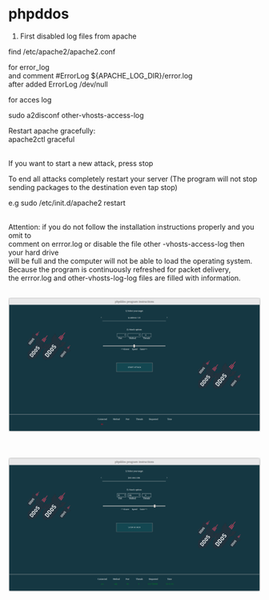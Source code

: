 # phpddos

1) First disabled log files from apache <br>

find /etc/apache2/apache2.conf <br>

for error_log  <br>
and comment  #ErrorLog ${APACHE_LOG_DIR}/error.log <br>
after added  ErrorLog /dev/null <br> 

for acces log <br>

sudo a2disconf other-vhosts-access-log <br>

Restart apache gracefully:<br>
apache2ctl graceful <br> <br> 

If you want to start a new attack, press stop <br>

To end all attacks completely restart your server
(The program will not stop sending packages to the destination even tap stop) <br>

e.g sudo /etc/init.d/apache2 restart <br><br>

Attention: if you do not follow the installation instructions properly and you omit to <br> 
comment on errror.log or disable the file other -vhosts-access-log then your hard drive <br>
will be full and the computer will not be able to load the operating system.<br>
Because the program is continuously refreshed for packet delivery, <br>
the errror.log and other-vhosts-log-log files are filled with information. <br><br>


![phpddos_disabled](phpddos_disabled.png) <br> <br> <br> 

![phpddos_enabled](phpddos_enabled.png) 
